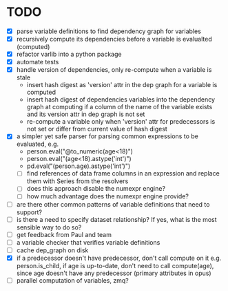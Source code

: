 # TODO
- [x] parse variable definitions to find dependency graph for variables
- [x] recursively compute its dependencies before a variable is evalualted (computed)
- [x] refactor varlib into a python package
- [x] automate tests
- [x] handle version of dependencies, only re-compute when a variable is stale
   - insert hash digest as 'version' attr in the dep graph for a variable is computed
   - insert hash digest of dependencies variables into the dependency graph at computing if a column of the name of the variable exists and its version attr in dep graph is not set
   - re-compute a variable only when 'version' attr for predecessors is not set or differ from current value of hash digest
- [x] a simpler yet safe parser for parsing common expressions to be evaluated, e.g.
   * person.eval("@to_numeric(age<18)")
   * person.eval("(age<18).astype('int')")
   * pd.eval("(person.age).astype('int')")
   - [ ] find references of data frame columns in an expression and replace them with Series from the resolvers
   - [ ] does this approach disable the numexpr engine?
   - [ ] how much advantage does the numexpr engine provide?
- [ ] are there other common patterns of variable definitions that need to support?
- [ ] is there a need to specify dataset relationship? If yes, what is the most sensible way to do so?
- [ ] get feedback from Paul and team
- [ ] a variable checker that verifies variable definitions
- [ ] cache dep_graph on disk
- [x] if a predecessor doesn't have predecessor, don't call compute on it
   e.g. person.is_child, if age is up-to-date, don't need to call compute(age), since age doesn't have any predecessor (primary attributes in opus)
- [ ] parallel computation of variables, zmq?
